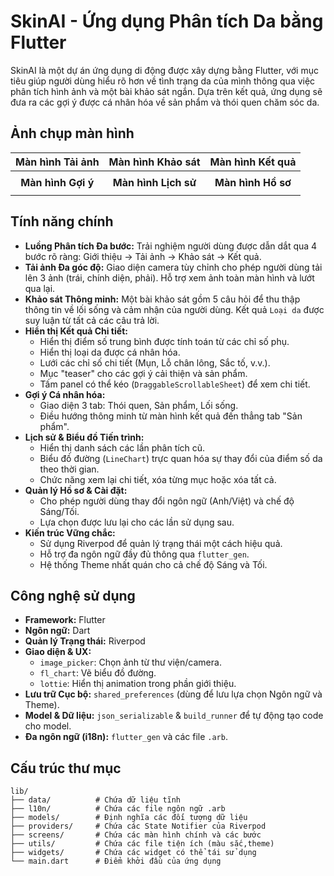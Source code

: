 # SkinAI - Ứng dụng Phân tích Da bằng Flutter

SkinAI là một dự án ứng dụng di động được xây dựng bằng Flutter, với mục tiêu giúp người dùng hiểu rõ hơn về tình trạng da của mình thông qua việc phân tích hình ảnh và một bài khảo sát ngắn. Dựa trên kết quả, ứng dụng sẽ đưa ra các gợi ý được cá nhân hóa về sản phẩm và thói quen chăm sóc da.

## Ảnh chụp màn hình

| Màn hình Tải ảnh | Màn hình Khảo sát | Màn hình Kết quả |
| :---: | :---: | :---: |
| |
| **Màn hình Gợi ý** | **Màn hình Lịch sử** | **Màn hình Hồ sơ** |
| |

## Tính năng chính

- **Luồng Phân tích Đa bước:** Trải nghiệm người dùng được dẫn dắt qua 4 bước rõ ràng: Giới thiệu -> Tải ảnh -> Khảo sát -> Kết quả.
- **Tải ảnh Đa góc độ:** Giao diện camera tùy chỉnh cho phép người dùng tải lên 3 ảnh (trái, chính diện, phải). Hỗ trợ xem ảnh toàn màn hình và lướt qua lại.
- **Khảo sát Thông minh:** Một bài khảo sát gồm 5 câu hỏi để thu thập thông tin về lối sống và cảm nhận của người dùng. Kết quả `Loại da` được suy luận từ tất cả các câu trả lời.
- **Hiển thị Kết quả Chi tiết:**
    -   Hiển thị điểm số trung bình được tính toán từ các chỉ số phụ.
    -   Hiển thị loại da được cá nhân hóa.
    -   Lưới các chỉ số chi tiết (Mụn, Lỗ chân lông, Sắc tố, v.v.).
    -   Mục "teaser" cho các gợi ý cải thiện và sản phẩm.
    -   Tấm panel có thể kéo (`DraggableScrollableSheet`) để xem chi tiết.
-  **Gợi ý Cá nhân hóa:**
    -   Giao diện 3 tab: Thói quen, Sản phẩm, Lối sống.
    -   Điều hướng thông minh từ màn hình kết quả đến thẳng tab "Sản phẩm".
- **Lịch sử & Biểu đồ Tiến trình:**
    -   Hiển thị danh sách các lần phân tích cũ.
    -   Biểu đồ đường (`LineChart`) trực quan hóa sự thay đổi của điểm số da theo thời gian.
    -   Chức năng xem lại chi tiết, xóa từng mục hoặc xóa tất cả.
- **Quản lý Hồ sơ & Cài đặt:**
    -   Cho phép người dùng thay đổi ngôn ngữ (Anh/Việt) và chế độ Sáng/Tối.
    -   Lựa chọn được lưu lại cho các lần sử dụng sau.
- **Kiến trúc Vững chắc:**
    -   Sử dụng Riverpod để quản lý trạng thái một cách hiệu quả.
    -   Hỗ trợ đa ngôn ngữ đầy đủ thông qua `flutter_gen`.
    -   Hệ thống Theme nhất quán cho cả chế độ Sáng và Tối.

## Công nghệ sử dụng

-   **Framework:** Flutter
-   **Ngôn ngữ:** Dart
-   **Quản lý Trạng thái:** Riverpod
-   **Giao diện & UX:**
    -   `image_picker`: Chọn ảnh từ thư viện/camera.
    -   `fl_chart`: Vẽ biểu đồ đường.
    -   `lottie`: Hiển thị animation trong phần giới thiệu.
-   **Lưu trữ Cục bộ:** `shared_preferences` (dùng để lưu lựa chọn Ngôn ngữ và Theme).
-   **Model & Dữ liệu:** `json_serializable` & `build_runner` để tự động tạo code cho model.
-   **Đa ngôn ngữ (i18n):** `flutter_gen` và các file `.arb`.

## Cấu trúc thư mục
```
lib/
├── data/          # Chứa dữ liệu tĩnh
├── l10n/          # Chứa các file ngôn ngữ .arb
├── models/        # Định nghĩa các đối tượng dữ liệu 
├── providers/     # Chứa các State Notifier của Riverpod
├── screens/       # Chứa các màn hình chính và các bước 
├── utils/         # Chứa các file tiện ích (màu sắc,theme)
├── widgets/       # Chứa các widget có thể tái sử dụng
└── main.dart      # Điểm khởi đầu của ứng dụng
```

